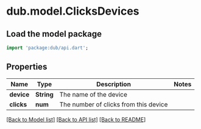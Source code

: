 # dub.model.ClicksDevices

## Load the model package
```dart
import 'package:dub/api.dart';
```

## Properties
Name | Type | Description | Notes
------------ | ------------- | ------------- | -------------
**device** | **String** | The name of the device | 
**clicks** | **num** | The number of clicks from this device | 

[[Back to Model list]](../README.md#documentation-for-models) [[Back to API list]](../README.md#documentation-for-api-endpoints) [[Back to README]](../README.md)


